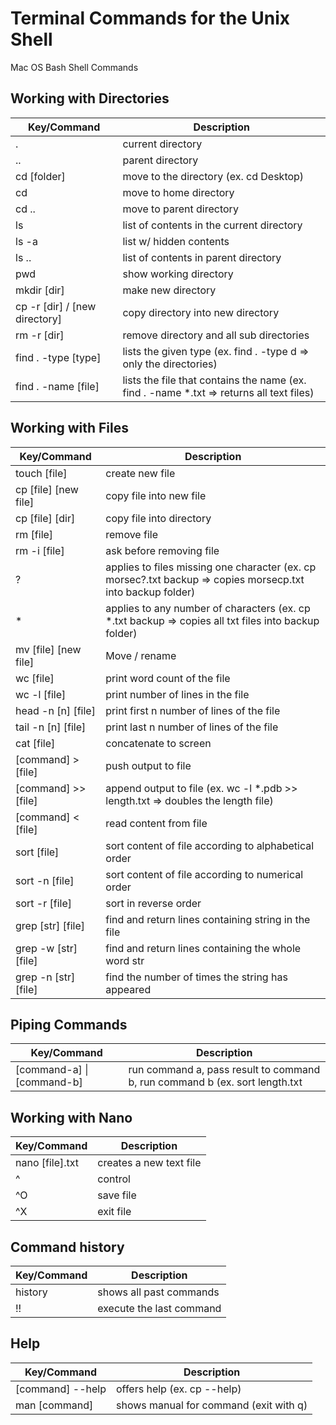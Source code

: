 # Terminal Commands for the Unix Shell
Mac OS Bash Shell Commands

## Working with Directories
| Key/Command | Description |
| ----------- | ----------- |
| . | current directory |
| .. | parent directory |
| cd [folder] | move to the directory (ex. cd Desktop) |
| cd | move to home directory |
| cd .. | move to parent directory |
| ls | list of contents in the current directory |
| ls -a | list w/ hidden contents |
| ls .. | list of contents in parent directory |
| pwd | show working directory |
| mkdir [dir] | make new directory |
| cp -r [dir] / [new directory] | copy directory into new directory |
| rm -r [dir] | remove directory and all sub directories |
| find . -type [type] | lists the given type (ex. find . -type d => only the directories) |
| find . -name [file] | lists the file that contains the name (ex. find . -name *.txt => returns all text files) |


## Working with Files
| Key/Command | Description |
| ----------- | ----------- |
| touch [file] | create new file |
| cp [file] [new file] | copy file into new file |
| cp [file] [dir] | copy file into directory |
| rm [file] | remove file |
| rm -i [file] | ask before removing file |
| ? | applies to files missing one character (ex. cp morsec?.txt backup => copies morsecp.txt into backup folder) |
| * | applies to any number of characters (ex. cp *.txt backup => copies all txt files into backup folder) |
| mv [file] [new file] | Move / rename |
| wc [file] | print word count of the file |
| wc -l [file] | print number of lines in the file |
| head -n [n] [file] | print first n number of lines of the file |
| tail -n [n] [file] | print last n number of lines of the file |
| cat [file] | concatenate to screen |
| [command] > [file] |  push output to file |
| [command] >> [file] | append output to file (ex. wc -l *.pdb >> length.txt => doubles the length file) |
| [command] < [file] | read content from file |
| sort [file] | sort content of file according to alphabetical order |
| sort -n [file] | sort content of file according to numerical order |
| sort -r [file] | sort in reverse order |
| grep [str] [file] | find and return lines containing string in the file |
| grep -w [str] [file] | find and return lines containing the whole word str |
| grep -n [str] [file] | find the number of times the string has appeared |


## Piping Commands
| Key/Command | Description |
| ----------- | ----------- |
| [command-a] \| [command-b] |  run command a, pass result to command b, run command b (ex. sort length.txt | head -n 5 => sort the file and prints first 5 lines)


## Working with Nano
| Key/Command | Description |
| ----------- | ----------- |
| nano [file].txt | creates a new text file |
| ^ | control |
| ^O | save file |
| ^X | exit file |


## Command history
| Key/Command | Description |
| ----------- | ----------- |
| history | shows all past commands |
| !! | execute the last command |


## Help
| Key/Command | Description |
| ----------- | ----------- |
| [command] --help | offers help (ex. cp --help) |
| man [command] | shows manual for command (exit with q) |

